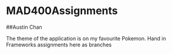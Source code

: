 # MAD400Assignments

##Austin Chan

The theme of the application is on my favourite Pokemon.
Hand in Frameworks assignments here as branches
